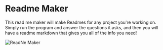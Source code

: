 # Readme Maker

This read me maker will make Readmes for any project you're working on. Simply run the program and answer the questions it asks, and then you will have a readme markdown that gives you all of the info you need!




![ReadNe Maker](demo/demo.gif)
